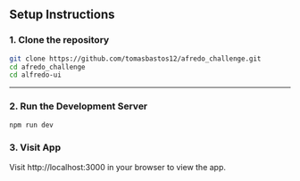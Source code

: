 ## Setup Instructions

### 1. Clone the repository

```bash
git clone https://github.com/tomasbastos12/afredo_challenge.git
cd afredo_challenge
cd alfredo-ui
```
---
### 2. Run the Development Server
```bash
npm run dev
```
### 3. Visit App

Visit http://localhost:3000 in your browser to view the app.
